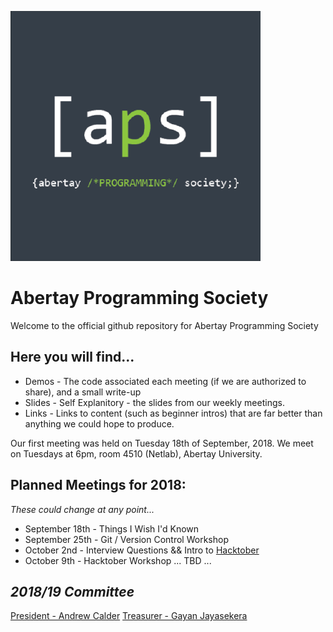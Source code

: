 ![Abertay Programming Society][LOGO]

Abertay Programming Society
=================
Welcome to the official github repository for Abertay Programming Society

Here you will find...
---------
  * Demos - The code associated each meeting (if we are authorized to share), and a small write-up
  * Slides - Self Explanitory - the slides from our weekly meetings.
  * Links - Links to content (such as beginner intros) that are far better than anything we could hope to produce.

Our first meeting was held on Tuesday 18th of September, 2018. 
We meet on Tuesdays at 6pm, room 4510 (Netlab), Abertay University.

Planned Meetings for 2018:
---
*These could change at any point...*
* September 18th - Things I Wish I'd Known
* September 25th - Git / Version Control Workshop
* October 2nd - Interview Questions && Intro to [Hacktober](https://hacktoberfest.digitalocean.com/)
* October 9th - Hacktober Workshop
... TBD ...



*2018/19 Committee*
-------
[President - Andrew Calder](https://github.com/AR-Calder) 
[Treasurer - Gayan Jayasekera](https://github.com/BGSJayasekera)

[LOGO]: logo.png

